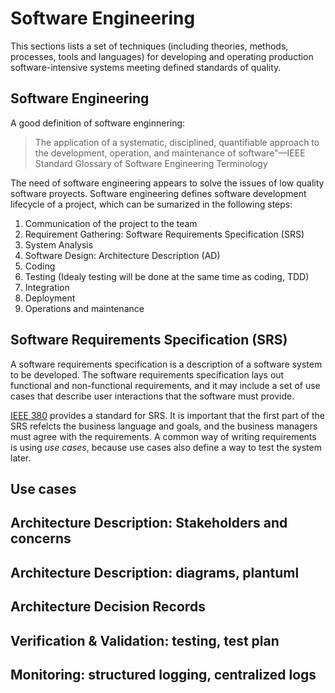 # Software Engineering

This sections lists a set of techniques (including theories, methods, processes, tools and languages) for developing and operating production software-intensive systems meeting defined standards of quality.

## Software Engineering
A good definition of software enginnering:

> The application of a systematic, disciplined, quantifiable approach to the development, operation, and maintenance of software"—IEEE Standard Glossary of Software Engineering Terminology

The need of software engineering appears to solve the issues of low quality software proyects. Software engineering defines software development lifecycle of a project, which can be sumarized in the following steps:

1. Communication of the project to the team
2. Requirement Gathering: Software Requirements Specification (SRS)
3. System Analysis 
4. Software Design: Architecture Description (AD)
5. Coding 
6. Testing (Idealy testing will be done at the same time as coding, TDD) 
7. Integration 
8. Deployment 
9. Operations and maintenance 


## Software Requirements Specification (SRS)

A software requirements specification is a description of a software system to be developed. The software requirements specification lays out functional and non-functional requirements, and it may include a set of use cases that describe user interactions that the software must provide.

[IEEE 380](http://www.cse.msu.edu/~cse870/IEEEXplore-SRS-template.pdf) provides a standard for SRS. It is important that the first part of the SRS refelcts the business language and goals, and the business managers must agree with the requirements. A common way of writing requirements is using *use cases*, because use cases also define a way to test the system later.

## Use cases

## Architecture Description: Stakeholders and concerns

## Architecture Description: diagrams, plantuml

## Architecture Decision Records

## Verification & Validation: testing, test plan

## Monitoring: structured logging, centralized logs


